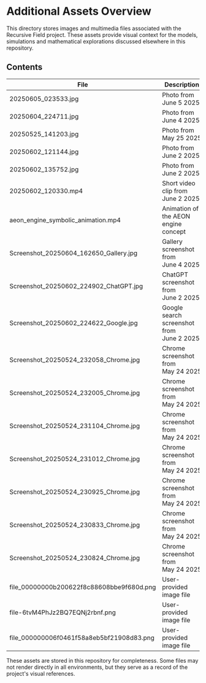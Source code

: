# Additional Assets Overview

This directory stores images and multimedia files associated with the Recursive Field project. These assets provide visual context for the models, simulations and mathematical explorations discussed elsewhere in this repository.

## Contents

| File | Description |
| --- | --- |
| 20250605_023533.jpg | Photo from June 5 2025 |
| 20250604_224711.jpg | Photo from June 4 2025 |
| 20250525_141203.jpg | Photo from May 25 2025 |
| 20250602_121144.jpg | Photo from June 2 2025 |
| 20250602_135752.jpg | Photo from June 2 2025 |
| 20250602_120330.mp4 | Short video clip from June 2 2025 |
| aeon_engine_symbolic_animation.mp4 | Animation of the AEON engine concept |
| Screenshot_20250604_162650_Gallery.jpg | Gallery screenshot from June 4 2025 |
| Screenshot_20250602_224902_ChatGPT.jpg | ChatGPT screenshot from June 2 2025 |
| Screenshot_20250602_224622_Google.jpg | Google search screenshot from June 2 2025 |
| Screenshot_20250524_232058_Chrome.jpg | Chrome screenshot from May 24 2025 |
| Screenshot_20250524_232005_Chrome.jpg | Chrome screenshot from May 24 2025 |
| Screenshot_20250524_231104_Chrome.jpg | Chrome screenshot from May 24 2025 |
| Screenshot_20250524_231012_Chrome.jpg | Chrome screenshot from May 24 2025 |
| Screenshot_20250524_230925_Chrome.jpg | Chrome screenshot from May 24 2025 |
| Screenshot_20250524_230833_Chrome.jpg | Chrome screenshot from May 24 2025 |
| Screenshot_20250524_230824_Chrome.jpg | Chrome screenshot from May 24 2025 |
| file_00000000b200622f8c88608bbe9f680d.png | User-provided image file |
| file-6tvM4PhJz2BQ7EQNj2rbnf.png | User-provided image file |
| file_000000006f0461f58a8eb5bf21908d83.png | User-provided image file |

These assets are stored in this repository for completeness. Some files may not render directly in all environments, but they serve as a record of the project's visual references.
